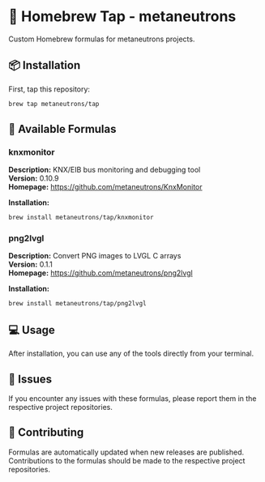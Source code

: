 # 🍺 Homebrew Tap - metaneutrons

Custom Homebrew formulas for metaneutrons projects.

## 📦 Installation

First, tap this repository:

```bash
brew tap metaneutrons/tap
```

## 🚀 Available Formulas


### knxmonitor

**Description:** KNX/EIB bus monitoring and debugging tool  
**Version:** 0.10.9  
**Homepage:** https://github.com/metaneutrons/KnxMonitor  

**Installation:**
```bash
brew install metaneutrons/tap/knxmonitor
```


### png2lvgl

**Description:** Convert PNG images to LVGL C arrays  
**Version:** 0.1.1  
**Homepage:** https://github.com/metaneutrons/png2lvgl  

**Installation:**
```bash
brew install metaneutrons/tap/png2lvgl
```


## 💻 Usage

After installation, you can use any of the tools directly from your terminal.

## 🐛 Issues

If you encounter any issues with these formulas, please report them in the respective project repositories.

## 🤝 Contributing

Formulas are automatically updated when new releases are published. Contributions to the formulas should be made to the respective project repositories.
